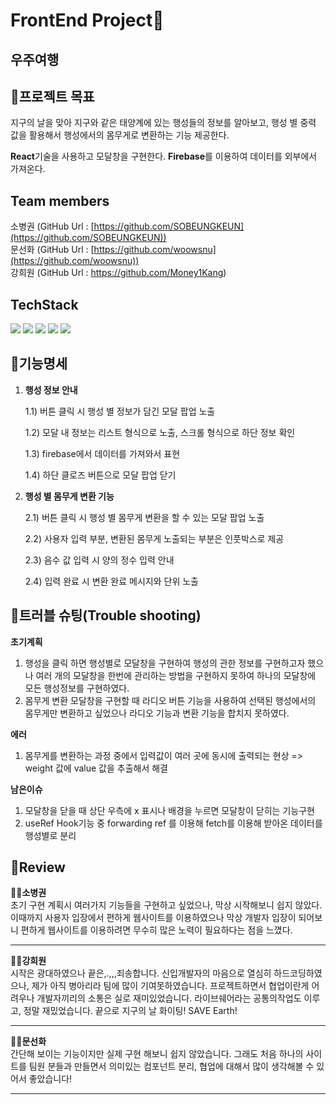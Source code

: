 # FrontEnd Project🔨
## 우주여행
## 🚩프로젝트 목표
지구의 날을 맞아 지구와 같은 태양계에 있는 행성들의 정보를 알아보고, 행성 별 중력 값을 활용해서 행성에서의 몸무게로 변환하는 기능 제공한다.

 **React**기술을 사용하고 모달창을 구현한다. **Firebase**를 이용하여 데이터를 외부에서 가져온다.

## Team members
소병권 (GitHub Url : [https://github.com/SOBEUNGKEUN](https://github.com/SOBEUNGKEUN))
<br>
문선화 (GitHub Url : [https://github.com/woowsnu](https://github.com/woowsnu))
<br>
강희원 (GitHub Url : https://github.com/Money1Kang)

## TechStack
<img  src="https://img.shields.io/badge/javascript-F7DF1E?style=for-the-badge&logo=javascript&logoColor=black"> <img  src="https://img.shields.io/badge/css-1572B6?style=for-the-badge&logo=css3&logoColor=white"> <img  src="https://img.shields.io/badge/react-61DAFB?style=for-the-badge&logo=react&logoColor=black"> <img  src="https://img.shields.io/badge/node.js-339933?style=for-the-badge&logo=Node.js&logoColor=white"> <img  src="https://img.shields.io/badge/firebase-FFCA28?style=for-the-badge&logo=firebase&logoColor=white">

## 🚩기능명세
1.  **행성 정보 안내**
    
    1.1) 버튼 클릭 시 행성 별 정보가 담긴 모달 팝업 노출
    
    1.2) 모달 내 정보는 리스트 형식으로 노출, 스크롤 형식으로 하단 정보 확인
    
    1.3) firebase에서 데이터를 가져와서 표현
    
    1.4) 하단 클로즈 버튼으로 모달 팝업 닫기
    
2.  **행성 별 몸무게 변환 기능**
    
    2.1) 버튼 클릭 시 행성 별 몸무게 변환을 할 수 있는 모달 팝업 노출
    
    2.2) 사용자 입력 부분, 변환된 몸무게 노출되는 부분은 인풋박스로 제공
    
    2.3) 음수 값 입력 시 양의 정수 입력 안내
    
    2.4) 입력 완료 시 변환 완료 메시지와 단위 노출
## 🚩트러블 슈팅(Trouble shooting)
**초기계획**

1.  행성을 클릭 하면 행성별로 모달창을 구현하여 행성의 관한 정보를 구현하고자 했으나 여러 개의 모달창을 한번에 관리하는 방법을 구현하지 못하여 하나의 모달창에 모든 행성정보를 구현하였다.
2.  몸무게 변환 모달창을 구현할 때 라디오 버튼 기능을 사용하여 선택된 행성에서의 몸무게만 변환하고 싶었으나 라디오 기능과 변환 기능을 합치지 못하였다.

**에러**

1.  몸무게를 변환하는 과정 중에서 입력값이 여러 곳에 동시에 출력되는 현상
     => weight 값에 value 값을 추출해서 해결

**남은이슈**

1.  모달창을 닫을 때 상단 우측에 x 표시나 배경을 누르면 모달창이 닫히는 기능구현
2.  useRef Hook기능 중 forwarding ref 를 이용해 fetch를 이용해 받아온 데이터를 행성별로 분리

## 🚩Review
**👨‍💻소병권** 
<br>
초기 구현 계획시 여러가지 기능들을 구현하고 싶었으나, 막상 시작해보니 쉽지 않았다. 이때까지 사용자 입장에서 편하게 웹사이트를 이용하였으나 막상 개발자 입장이 되어보니 편하게 웹사이트를 이용하려면 무수히 많은 노력이 필요하다는 점을 느꼈다.

---
**👨‍💻강희원** 
<br>
시작은 광대하였으나 끝은,.,,,죄송합니다. 신입개발자의 마음으로 열심히 하드코딩하였으나, 제가 아직 병아리라 팀에 많이 기여못하였습니다. 프로젝트하면서 협업이란게 어려우나 개발자끼리의 소통은 실로 재미있었습니다. 라이브쉐어라는 공통의작업도 이루고, 정말 재밌었습니다. 끝으로 지구의 날 화이팅! SAVE Earth!

---
**👨‍💻문선화** 
<br>
간단해 보이는 기능이지만 실제 구현 해보니 쉽지 않았습니다. 그래도 처음 하나의 사이트를 팀원 분들과 만들면서 의미있는 컴포넌트 분리, 협업에 대해서 많이 생각해볼 수 있어서 좋았습니다!

---





